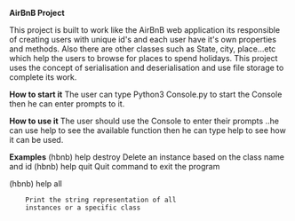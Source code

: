 **AirBnB Project**

This project is built to work like the AirBnB web application its responsible of creating users with unique id's and each user have it's own properties and  methods. Also there are other classes such as State, city, place...etc which help the users to browse for places to spend holidays.
This project uses the concept of serialisation and deserialisation and use file storage to complete its work.

**How to start it**
The user can type 
Python3 Console.py to start the Console then he can enter prompts to it.

**How to use it**
The user should use the Console to enter their prompts ..he can use help to see the available function then he can type help <name of function> to see how it can be used.

**Examples**
(hbnb) help destroy
Delete an instance based on the class name and id
(hbnb) help quit
Quit command to exit the program

(hbnb) help all

        Print the string representation of all
        instances or a specific class
